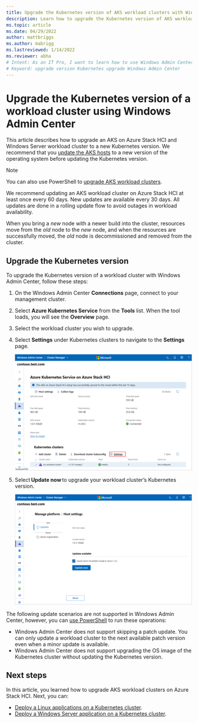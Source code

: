 ```yaml
---
title: Upgrade the Kubernetes version of AKS workload clusters with Windows Admin Center
description: Learn how to upgrade the Kubernetes version of AKS workload clusters on Azure Stack HCI using Windows Admin Center
ms.topic: article
ms.date: 04/29/2022
author: mattbriggs
ms.author: mabrigg 
ms.lastreviewed: 1/14/2022
ms.reviewer: abha
# Intent: As an IT Pro, I want to learn how to use Windows Admin Center to upgrade my AKS cluster.s
# Keyword: upgrade version Kubernetes upgrade Windows Admin Center
---
```


# Upgrade the Kubernetes version of a workload cluster using Windows Admin Center

This article describes how to upgrade an AKS on Azure Stack HCI and Windows Server workload cluster to a new Kubernetes version. We recommend that you [update the AKS hosts](update-akshci-host-windows-admin-center.md) to a new version of the operating system before updating the Kubernetes version.

> [!NOTE]
> You can also use PowerShell to [upgrade AKS workload clusters](upgrade.md).

We recommend updating an AKS workload cluster on Azure Stack HCI at least once every 60 days. New updates are available every 30 days. All updates are done in a rolling update flow to avoid outages in workload availability. 

When you bring a _new_ node with a newer build into the cluster, resources move from the _old_ node to the _new_ node, and when the resources are successfully moved, the _old_ node is decommissioned and removed from the cluster.

## Upgrade the Kubernetes version

To upgrade the Kubernetes version of a workload cluster with Windows Admin Center, follow these steps: 

1. On the Windows Admin Center **Connections** page, connect to your management cluster.
2. Select **Azure Kubernetes Service** from the **Tools** list. When the tool loads, you will see the **Overview** page.
3. Select the workload cluster you wish to upgrade.
4. Select **Settings** under Kubernetes clusters to navigate to the **Settings** page. 
   
   [ ![Illustrates the Setting option for Kubernetes clusters.](./media/wac-kubernetes-upgrade/kubernetes-upgrade-settings.png) ](./media/wac-kubernetes-upgrade/kubernetes-upgrade-settings.png#lightbox)
   
5. Select **Update now** to upgrade your workload cluster’s Kubernetes version. 
   
   [ ![Illustrates the Update now button on the Host setting page.](./media/wac-kubernetes-upgrade/kubernetes-cluster-update-now.png) ](./media/wac-kubernetes-upgrade/kubernetes-cluster-update-now.png#lightbox)

The following update scenarios are not supported in Windows Admin Center, however, you can [use PowerShell](upgrade.md) to run these operations: 

- Windows Admin Center does not support skipping a patch update. You can only update a workload cluster to the next available patch version even when a minor update is available.  
- Windows Admin Center does not support upgrading the OS image of the Kubernetes cluster without updating the Kubernetes version.

## Next steps

In this article, you learned how to upgrade AKS workload clusters on Azure Stack HCI. Next, you can:
- [Deploy a Linux applications on a Kubernetes cluster](./deploy-linux-application.md).
- [Deploy a Windows Server application on a Kubernetes cluster](./deploy-windows-application.md).
